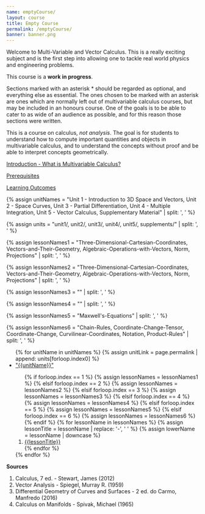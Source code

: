 ```yaml
---
name: emptyCourse/
layout: course
title: Empty Course
permalink: /emptyCourse/
banner: banner.png
---
```


Welcome to Multi-Variable and Vector Calculus. This is a really exciting subject and is the first step into allowing one to tackle real world physics and engineering problems. 

This course is a **work in progress**.

Sections marked with an asterisk * should be regarded as optional, and everything else as essential. The ones chosen to be marked with an asterisk are ones which are normally left out of multivariable calculus courses, but may be included in an honours course. One of the goals is to be able to cater to as wide of an audience as possible, and for this reason those sections were written.

This is a course on calculus, *not analysis*. The goal is for students to understand how to compute important quantities and objects in multivariable calculus, and to understand the concepts without proof and be able to interpret concepts geometrically.

<a class="page-link" href="/calculus-III/introduction">Introduction - What is Multivariable Calculus? </a>

<a class="page-link" href="/calculus-III/prerequisites"> Prerequisites</a>

<a class="page-link" href="/calculus-III/learning-outcomes"> Learning Outcomes</a>

{% assign unitNames = "Unit 1 - Introduction to 3D Space and Vectors, Unit 2 - Space Curves, Unit 3 - Partial Differentiation, Unit 4 - Multiple Integration, Unit 5 - Vector Calculus, Supplementary Material" | split: ', ' %}

{% assign units = "unit1/, unit2/, unit3/, unit4/, unit5/, supplements/" | split: ', ' %}

{% assign lessonNames1 = "Three-Dimensional-Cartesian-Coordinates, Vectors-and-Their-Geometry, Algebraic-Operations-with-Vectors, Norm, Projections" | split: ', ' %}

{% assign lessonNames2 = "Three-Dimensional-Cartesian-Coordinates, Vectors-and-Their-Geometry, Algebraic-Operations-with-Vectors, Norm, Projections" | split: ', ' %}

{% assign lessonNames3 = "" | split: ', ' %}

{% assign lessonNames4 = "" | split: ', ' %}

{% assign lessonNames5 = "Maxwell's-Equations" | split: ', ' %}

{% assign lessonNames6 = "Chain-Rules, Coordinate-Change-Tensor, Coordinate-Change, Curvilinear-Coordinates, Notation, Product-Rules" | split: ', ' %}

<ul>
{% for unitName in unitNames %}
{% assign unitLink = page.permalink | append: units[forloop.index0] %}
<li>  <a class="page-link" href="{{unitLink}}"> "{{unitName}}" </a> </li>
<ol>
{% if forloop.index == 1 %} {% assign lessonNames = lessonNames1 %}
{% elsif forloop.index == 2 %}  {% assign lessonNames = lessonNames2 %}
{% elsif forloop.index == 3 %}  {% assign lessonNames = lessonNames3 %}
{% elsif forloop.index == 4 %}  {% assign lessonNames = lessonNames4 %}
{% elsif forloop.index == 5 %}  {% assign lessonNames = lessonNames5 %}
{% elsif forloop.index == 6 %}  {% assign lessonNames = lessonNames6 %}
{% endif %}
{% for lessonName in lessonNames %}
{% assign lessonTitle = lessonName | replace:  '-', ' ' %}
{% assign lowerName = lessonName | downcase %}
<li> <a class = "page-link" href = "{{ lowerName | prepend: units[forloop.index0] | prepend: current_page.permalink }}"> {{lessonTitle}} </a> </li>
{% endfor %}
</ol>
{% endfor %}
</ul>

**Sources**

1. Calculus, 7 ed. - Stewart, James (2012)
2. Vector Analysis - Spiegel, Murray R. (1959)
3. Differential Geometry of Curves and Surfaces - 2 ed. do Carmo, Manfredo (2016)
4. Calculus on Manifolds - Spivak, Michael (1965)
